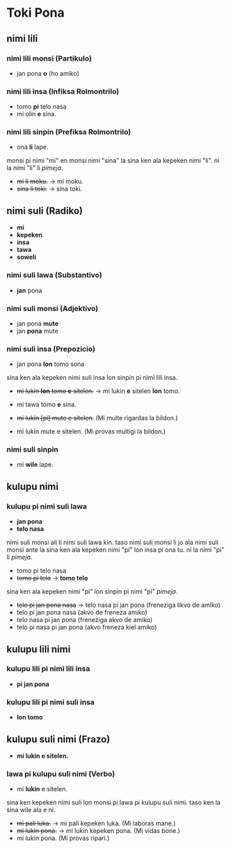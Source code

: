# Toki Pona

## nimi lili

### nimi lili monsi (Partikulo)

* jan pona **o** (ho amiko)

### nimi lili insa (Infiksa Rolmontrilo)

* tomo **pi** telo nasa
* mi olin **e** sina.

### nimi lili sinpin (Prefiksa Rolmontrilo)

* ona **li** lape.

monsi pi nimi "mi" en monsi nimi "sina" la sina ken ala kepeken nimi "li". ni la nimi "li" li *pimeja*.

* ~~mi li moku.~~ → mi moku.
* ~~sina li toki.~~ → sina toki.

## nimi suli (Radiko)

* **mi**
* **kepeken**
* **insa**
* **tawa**
* **soweli**

### nimi suli lawa (Substantivo)

* **jan** pona

### nimi suli monsi (Adjektivo)

* jan pona **mute**
* jan **pona** mute

### nimi suli insa (Prepozicio)

* jan pona **lon** tomo sona

sina ken ala kepeken nimi suli insa lon sinpin pi nimi lili insa.

* ~~mi lukin **lon** tomo **e** sitelen.~~ → mi lukin **e** sitelen **lon** tomo.

* mi tawa tomo **e** sina.

* ~~mi lukin [pi] mute e sitelen.~~ (Mi multe rigardas la bildon.)
* mi lukin mute e sitelen. (Mi provas multigi la bildon.)

### nimi suli sinpin

* mi **wile** lape.

## kulupu nimi

### kulupu pi nimi suli lawa

* **jan pona**
* **telo nasa**

nimi suli monsi ali li nimi suli lawa kin. taso nimi suli monsi li jo ala nimi suli monsi ante la sina ken ala kepeken nimi "pi" lon insa pi ona tu. ni la nimi "pi" li *pimeja*.

* tomo pi telo nasa
* ~~tomo pi telo~~ → **tomo telo**

sina ken ala kepeken nimi "pi" lon sinpin pi nimi "pi" *pimeja*.

* ~~telo pi jan pona nasa~~ → telo nasa pi jan pona (freneziga likvo de amiko)
* telo pi jan pona nasa (akvo de freneza amiko)
* telo nasa pi jan pona (freneziga akvo de amiko)
* telo pi nasa pi jan pona (akvo freneza kiel amiko)

## kulupu lili nimi ##

### kulupu lili pi nimi lili insa

* **pi jan pona**

### kulupu lili pi nimi suli insa

* **lon tomo**

## kulupu suli nimi (Frazo)

* **mi lukin e sitelen.**

### lawa pi kulupu suli nimi (Verbo)

* mi **lukin** e sitelen.

sina ken kepeken nimi suli lon monsi pi lawa pi kulupu suli nimi. taso ken la sina wile ala e ni.

* ~~mi pali luka.~~ → mi pali kepeken luka. (Mi laboras mane.)
* ~~mi lukin pona.~~ → mi lukin kepeken pona. (Mi vidas bone.)
* mi lukin pona. (Mi provas ripari.)
